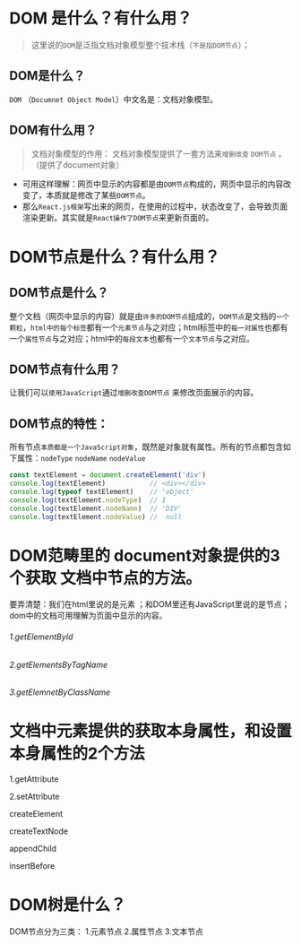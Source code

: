 # DOM 是什么？有什么用？

> 这里说的`DOM`是泛指文档对象模型整个技术栈（`不是指DOM节点`）；

## DOM是什么？

`DOM` （`Documnet Object Model`）中文名是：文档对象模型。  

## DOM有什么用？ 

> 文档对象模型的作用：
> 文档对象模型提供了一套方法来`增删改查` `DOM节点` 。（提供了document对象）

- 可用这样理解：网页中显示的内容都是由`DOM节点`构成的，网页中显示的内容改变了，本质就是修改了某些`DOM节点`。
- 那么`React.js框架`写出来的网页，在使用的过程中，状态改变了，会导致页面渲染更新。其实就是`React操作了DOM节点`来更新页面的。

# DOM节点是什么？有什么用？

## DOM节点是什么？

整个文档（网页中显示的内容）就是由`许多的DOM节点`组成的，`DOM节点`是文档的`一个颗粒`，`html中的每个标签`都有一个`元素节点`与之对应；html标签中的`每一对属性`也都有一个`属性节点`与之对应；html中的`每段文本`也都有一个`文本节点`与之对应。

## DOM节点有什么用？

让我们可以`使用JavaScript`通过`增删改查DOM节点` 来修改页面展示的内容。

## DOM节点的特性：

所有节点`本质都是一个JavaScript对象`，既然是对象就有属性。所有的节点都包含如下属性：`nodeType` `nodeName` `nodeValue`

```js
const textElement = document.createElement('div')
console.log(textElement)           // <div></div>
console.log(typeof textElement)    // 'object'
console.log(textElement.nodeType)  // 1
console.log(textElement.nodeName)  // 'DIV'
console.log(textElement.nodeValue) //  null
```



# DOM范畴里的 document对象提供的3个获取 文档中节点的方法。

要弄清楚：我们在html里说的是元素 ；和DOM里还有JavaScript里说的是节点；dom中的文档可用理解为页面中显示的内容。

###### 1.getElementById

###### 2.getElementsByTagName

###### 3.getElemnetByClassName

# 文档中元素提供的获取本身属性，和设置本身属性的2个方法

1.getAttribute

2.setAttribute



createElement

createTextNode

appendChild

insertBefore

 

> 

# DOM树是什么？



DOM节点分为三类： 1.元素节点 2.属性节点 3.文本节点